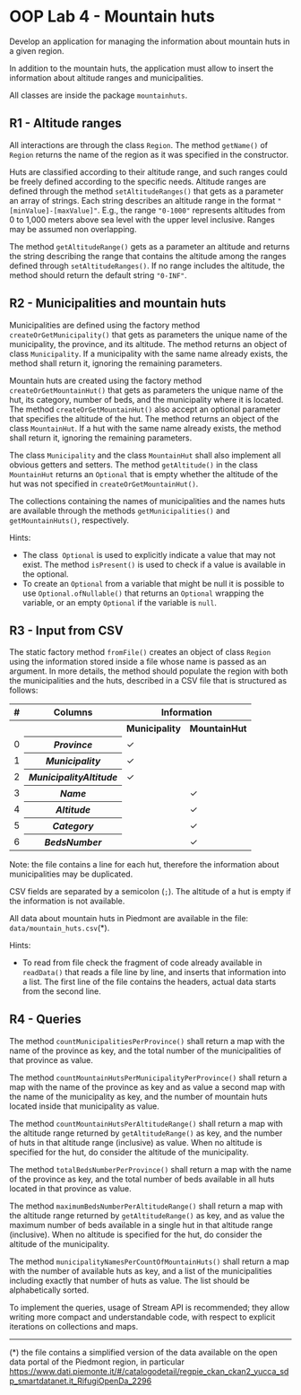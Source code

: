 # OOP Lab 4 - Mountain huts

Develop an application for managing the information about mountain huts in a given region.

In addition to the mountain huts, the application must allow to insert the information about altitude ranges and municipalities.

All classes are inside the package `mountainhuts`.


## R1 - Altitude ranges

All interactions are through the class `Region`. The method `getName()` of `Region` returns the name of the region 
as it was specified in the constructor.

Huts are classified according to their altitude range, and such ranges could be freely defined according to the 
specific needs. Altitude ranges are defined through the method `setAltitudeRanges()` that gets as a parameter an 
array of strings. Each string describes an altitude range in the format `"[minValue]-[maxValue]"`. 
E.g., the range `"0-1000"` represents altitudes from 0 to 1,000 meters above sea level with the upper level inclusive. 
Ranges may be assumed non overlapping.

The method `getAltitudeRange()` gets as a parameter an altitude and returns the string describing the range that 
contains the altitude among the ranges defined through `setAltitudeRanges()`. 
If no range includes the altitude, the method should return the default string `"0-INF"`.


## R2 - Municipalities and mountain huts

Municipalities are defined using the factory method `createOrGetMunicipality()` that gets as parameters the unique 
name of the municipality, the province, and its altitude. The method returns an object of class `Municipality`. 
If a municipality with the same name already exists, the method shall return it, ignoring the remaining parameters.

Mountain huts are created using the factory method `createOrGetMountainHut()` that gets as parameters the unique 
name of the hut, its category, number of beds, and the municipality where it is located. 
The method `createOrGetMountainHut()` also accept an optional parameter that specifies the altitude of the hut. 
The method returns an object of the class `MountainHut`. 
If a hut with the same name already exists, the method shall return it, ignoring the remaining parameters.

The class `Municipality` and the class `MountainHut` shall also implement all obvious getters and setters. 
The method `getAltitude()` in the class `MountainHut` returns an `Optional` that is empty whether the altitude 
of the hut was not specified in `createOrGetMountainHut()`.

The collections containing the names of municipalities and the names huts are available through the methods 
`getMunicipalities()` and `getMountainHuts()`, respectively.


Hints:

* The class` Optional` is used to explicitly indicate a value that may not exist. The method `isPresent()` 
  is used to check if a value is available in the optional.
* To create an `Optional` from a variable that might be null it is possible to use `Optional.ofNullable()` 
  that returns an `Optional` wrapping the variable, or an empty `Optional` if the variable is `null`.


## R3 - Input from CSV

The static factory method `fromFile()` creates an object of class `Region` using the information stored inside a file 
whose name is passed as an argument. In more details, the method should populate the region with both the municipalities 
and the huts, described in a CSV file that is structured as follows:

<table>
      <tr>
        <th>#</th><th>Columns</th><th colspan="2">Information</th>
      </tr><tr>
        <th></th><th></th><th><b>Municipality</b></th><th><b>MountainHut</b></th>
      </tr>
      <tr>
        <td>0</td><th><i>Province</i></th><td>✓</td><td></td>
      </tr>
      <tr>
        <td>1</td><th><i>Municipality</i></th><td>✓</td><td></td>
      </tr>
      <tr>
        <td>2</td><th><i>MunicipalityAltitude</i></th><td>✓</td><td></td>
      </tr>
      <tr>
        <td>3</td><th><i>Name</i></th><td></td><td>✓</td>
      </tr>
      <tr>
        <td>4</td><th><i>Altitude</i></th><td></td> <td>✓</td>
      </tr>
      <tr>
        <td>5</td><th><i>Category</i></th><td></td><td>✓</td>
      </tr>
      <tr>
        <td>6</td><th><i>BedsNumber</i></th><td></td><td>✓</td>
      </tr>
</table>

<!--
| N | Columns				| `Municipality` | `MountainHut` |
|---|-----------------------|---------------|--------------|
| 0	| Province				|	✓			|			|	
| 1	| Municipality			|	✓			|			|	
| 2	| MunicipalityAltitude	|	✓			|			|
| 3	| Name					|				|		✓   |
| 4	| Altitude				|				|		✓	|
| 5	| Category				|				|		✓	|
| 6	| BedsNumber				|				|		✓	|
-->

Note: the file contains a line for each hut, therefore the information about municipalities may be duplicated.

CSV fields are separated by a semicolon (`;`). The altitude of a hut is empty if the information is not available.

All data about mountain huts in Piedmont are available in the file: `data/mountain_huts.csv`(*).


Hints:

* To read from file check the fragment of code already available in `readData()` that reads a file line by line, 
  and inserts that information into a list. The first line of the file contains the headers, actual data starts from 
  the second line.


## R4 - Queries

The method `countMunicipalitiesPerProvince()` shall return a map with the name of the province as key, and the total 
number of the municipalities of that province as value.

The method `countMountainHutsPerMunicipalityPerProvince()` shall return a map with the name of the province as key and 
as value a second map with the name of the municipality as key, and the number of mountain huts located inside that 
municipality as value.

The method `countMountainHutsPerAltitudeRange()` shall return a map with the altitude range returned by 
`getAltitudeRange()` as key, and the number of huts in that altitude range (inclusive) as value. 
When no altitude is specified for the hut, do consider the altitude of the municipality.

The method `totalBedsNumberPerProvince()` shall return a map with the name of the province as key, and the total 
number of beds available in all huts located in that province as value.

The method `maximumBedsNumberPerAltitudeRange()` shall return a map with the altitude range returned by 
`getAltitudeRange()` as key, and as value the maximum number of beds available in a single hut in that altitude 
range (inclusive). When no altitude is specified for the hut, do consider the altitude of the municipality.

The method `municipalityNamesPerCountOfMountainHuts()` shall return a map with the number of available huts as key, 
and a list of the municipalities including exactly that number of huts as value. 
The list should be alphabetically sorted.

To implement the queries, usage of Stream API is recommended; they allow writing more compact and understandable code, 
with respect to explicit iterations on collections and maps.


----

(*) the file contains a simplified version of the data available on the open data portal of the Piedmont region, 
in particular <https://www.dati.piemonte.it/#/catalogodetail/regpie_ckan_ckan2_yucca_sdp_smartdatanet.it_RifugiOpenDa_2296>

